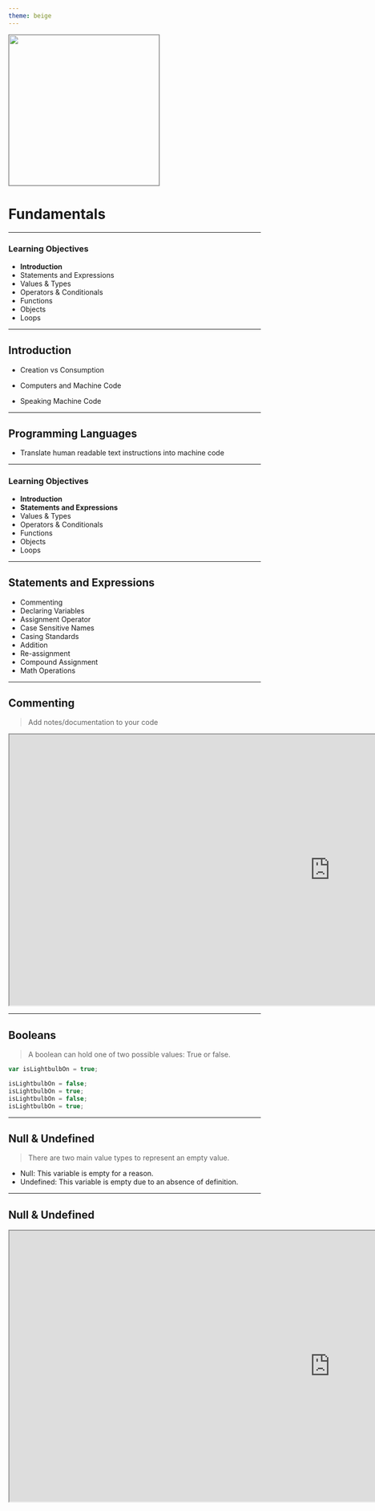 ```yaml
---
theme: beige
---
```


<img src="https://upload.wikimedia.org/wikipedia/commons/thumb/9/99/Unofficial_JavaScript_logo_2.svg/2000px-Unofficial_JavaScript_logo_2.svg.png" height="300" style="border: 1px solid gray" />

# Fundamentals

---

### Learning Objectives

- **Introduction**
- Statements and Expressions
- Values & Types
- Operators & Conditionals
- Functions
- Objects
- Loops

---

## Introduction

- Creation vs Consumption

- Computers and Machine Code

- Speaking Machine Code

---

## Programming Languages

- Translate human readable text instructions into machine code

---

### Learning Objectives

- **Introduction**
- **Statements and Expressions**
- Values & Types
- Operators & Conditionals
- Functions
- Objects
- Loops

---

## Statements and Expressions

- Commenting
- Declaring Variables
- Assignment Operator
- Case Sensitive Names
- Casing Standards
- Addition
- Re-assignment
- Compound Assignment
- Math Operations

---

## Commenting

> Add notes/documentation to your code

<iframe src="https://repl.it/I6dF/1" width="1280" height="540"  />

---

## Declaring Variables

> Store data that can be resued later in your program

<iframe src="https://repl.it/I6dF/2" width="1280" height="540"  />

---

## Assignment Operator

> Assign values to variables

<iframe src="https://repl.it/I6dU" width="1280" height="540"  />

---

## Case Sensitive Names

> firstName != FirstName

<iframe src="https://repl.it/I6d3" width="1280" height="540"  />

---

## Casing Standards

```
camelCase (firstName, lastName, dayOfWeek)

UpperCase (FirstName, LastName, DayOfWeek)

snake_case (first_name, last_name, day_of_week)

kebab-case (first-name, last-name, day-of-week)
```

---

## Addition

> Use the + operator against two operands.

<iframe src="https://repl.it/I6d6" width="1280" height="540"  />

---

## Expressions

- You've learned about two kinds of expressions:

```
// Assignment expression
var x = 10;
var y = 15;

// Addition expression
var total = x + y + 8; // 33
```

---

## Managing Variables

> Often we need to change the value of variables.

<iframe src="https://repl.it/I6d9" width="1280" height="540"  />

---

## Compound Assignment

> Increase/decrease the value stored in a variable by a certain amount.

<iframe src="https://repl.it/I6dk" width="1280" height="540"  />

---

## Math Operations

Arithmetic operations are always evaluated in a specific order, called the order of operations. 

The PEMDAS acronym is an easy way to remember the order of operations for almost all programming languages.

---

## Math Operations

1. Parentheses
2. Exponents 
3. Multiplication
4. Division
5. Addition
6. Subtraction

---

### Code Challenges

1 hour - complete first 9 exercises in the following repl.it classroom:

https://rebrand.ly/node100

- If you finish early, read first two chapters of You Don't Know JavaScript by Kyle Simpson (Free on GitHub)

---

### Learning Objectives

- **Introduction**
- **Statements and Expressions**
- **Values & Types**
- Operators & Conditionals
- Functions
- Objects
- Loops

---

### Values & Types

- Numbers
- Strings
- Arrays
- Functions
- Booleans
- Null & Undefined

---

## Numbers

> Humans use Base 10, Computers use Base 2/8/16

<table>
    <thead>
        <tr>
            <th>Base #</th>
            <th>Numbers</th>
        </tr>
    </thead>
    <tbody>
        <tr>
            <td>Base 10</td>
            <td>
                1<br />
                2<br />
                3<br />
                10<br />
                20<br />
                30<br />
            </td>
        </tr>
        <tr>
            <td>Base 2 (Binary)</td>
            <td>
                0b000001<br />
                0b000010<br />
                0b000011<br />
                0b001010<br />
                0b010100<br />
                0b011110
            </td>
        </tr>
            <tr>
            <td>Base 16 (Binary)</td>
            <td>
                0x000001<br />
                0x000002<br />
                0x000003<br />
                0x0000a0<br />
                0x000014<br />
                0x00001e
            </td>
        </tr>
    </tbody>
</table>

---

## Numbers

<iframe src="https://repl.it/languages/javascript" width="1280" height="540" />

---

## Strings

> Strings are alphanumerical characters surrounded by either single or double quotes.

<iframe src="https://repl.it/I7Er" width="1280" height="540" />

---

## Strings: Escape Sequences

> Watch out for special characters!

<iframe src="https://repl.it/I7FC" width="1280" height="540" />

---

## Strings: Concatenation

> Adding two strings together

<iframe src="https://repl.it/languages/javascript" width="1280" height="540" />

---

## Strings: Length

> Find out how many characters make up a string

<iframe src="https://repl.it/languages/javascript" width="1280" height="540" />

---

## Strings: Bracket Notation

- Strings are indexed in most programming languages.

- We can access individual characters in a string using bracket notation

- In bracket notation, we provide the index of the character we'd like to pull out.

```
'Hello!'
 ^^^^^^
 ||||||
 012345
```

---

## Strings: Bracket Notation

<iframe src="https://repl.it/languages/javascript" width="1280" height="540" />

---

## Arrays

> Arrays are a way to store a list of variables in JavaScript. 

<iframe src="https://repl.it/I7FC/1" width="1280" height="540" />

---

## Functions

- A function is a reusable block of code.

- The function keyword.

- The function name.

- The function parameters

- The block of code.

---

## Functions

<iframe src="https://repl.it/languages/javascript" width="1280" height="540" /> 

---

## Booleans

<iframe width="1280" height="540" src="https://www.youtube.com/embed/nyOepG93wSI" frameborder="0" allowfullscreen></iframe>

---

## Booleans

> A boolean can hold one of two possible values: True or false.

```js
var isLightbulbOn = true;

isLightbulbOn = false;
isLightbulbOn = true;
isLightbulbOn = false;
isLightbulbOn = true;
```

---

## Null & Undefined

> There are two main value types to represent an empty value.

- Null: This variable is empty for a reason.
- Undefined: This variable is empty due to an absence of definition.

---

## Null & Undefined

<iframe src="https://repl.it/languages/javascript" width="1280" height="540" />

---

## Code Exercises

30 minutes - complete the next 10 exercises in the repl.it classroom (Everything prefixed with `Types`)

https://rebrand.ly/node100

---

### Learning Objectives

- **Introduction**
- **Statements and Expressions**
- **Values & Types**
- **Operators & Conditionals**
- Functions
- Objects
- Loops

---

### Learning Objectives

- **Introduction**
- **Statements and Expressions**
- **Values & Types**
- **Operators & Conditionals**
- **Functions**
- Objects
- Loops

---

### Learning Objectives

- **Introduction**
- **Statements and Expressions**
- **Values & Types**
- **Operators & Conditionals**
- **Functions**
- **Objects**
- Loops

---

### Learning Objectives

- **Introduction**
- **Statements and Expressions**
- **Values & Types**
- **Operators & Conditionals**
- **Functions**
- **Objects**
- **Loops**

---